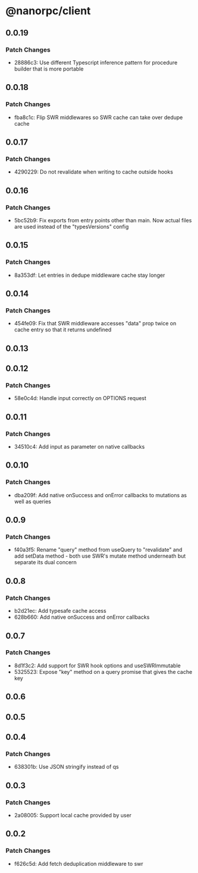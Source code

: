 # @nanorpc/client

## 0.0.19

### Patch Changes

- 28886c3: Use different Typescript inference pattern for procedure builder that is more portable

## 0.0.18

### Patch Changes

- fba8c1c: Flip SWR middlewares so SWR cache can take over dedupe cache

## 0.0.17

### Patch Changes

- 4290229: Do not revalidate when writing to cache outside hooks

## 0.0.16

### Patch Changes

- 5bc52b9: Fix exports from entry points other than main. Now actual files are used instead of the "typesVersions" config

## 0.0.15

### Patch Changes

- 8a353df: Let entries in dedupe middleware cache stay longer

## 0.0.14

### Patch Changes

- 454fe09: Fix that SWR middleware accesses "data" prop twice on cache entry so that it returns undefined

## 0.0.13

## 0.0.12

### Patch Changes

- 58e0c4d: Handle input correctly on OPTIONS request

## 0.0.11

### Patch Changes

- 34510c4: Add input as parameter on native callbacks

## 0.0.10

### Patch Changes

- dba209f: Add native onSuccess and onError callbacks to mutations as well as queries

## 0.0.9

### Patch Changes

- f40a3f5: Rename "query" method from useQuery to "revalidate" and add setData method - both use SWR's mutate method underneath but separate its dual concern

## 0.0.8

### Patch Changes

- b2d21ec: Add typesafe cache access
- 628b660: Add native onSuccess and onError callbacks

## 0.0.7

### Patch Changes

- 8d1f3c2: Add support for SWR hook options and useSWRImmutable
- 5325523: Expose "key" method on a query promise that gives the cache key

## 0.0.6

## 0.0.5

## 0.0.4

### Patch Changes

- 638301b: Use JSON stringify instead of qs

## 0.0.3

### Patch Changes

- 2a08005: Support local cache provided by user

## 0.0.2

### Patch Changes

- f626c5d: Add fetch deduplication middleware to swr
